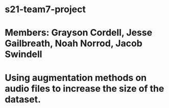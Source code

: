 # s21-team7-project
# Members: Grayson Cordell, Jesse Gailbreath, Noah Norrod, Jacob Swindell
#
# Using augmentation methods on audio files to increase the size of the dataset.
